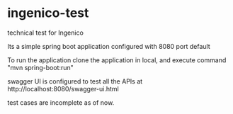 # ingenico-test
technical test for Ingenico

Its a simple spring boot application configured with 8080 port default

To run the application clone the application in local, and execute command "mvn spring-boot:run"

swagger UI is configured to test all the APIs at http://localhost:8080/swagger-ui.html

test cases are incomplete as of now.

